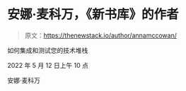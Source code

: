 # 安娜·麦科万，《新书库》的作者

> 原文：<https://thenewstack.io/author/annamccowan/>

如何集成和测试您的技术堆栈

2022 年 5 月 12 日上午 10 点

安娜·麦科万